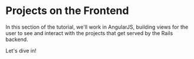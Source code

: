 # Projects on the Frontend

In this section of the tutorial, we'll work in AngularJS, building views for the user to see and interact with the projects that get served by the Rails backend. 

Let's dive in!